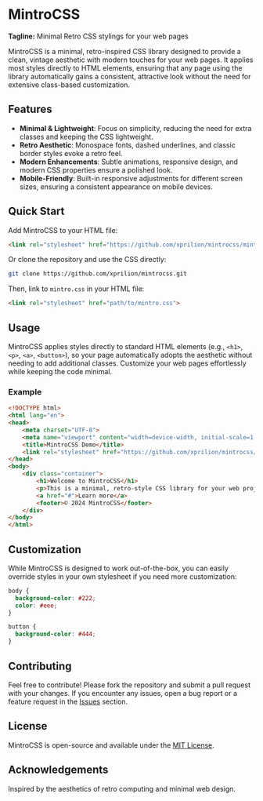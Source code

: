 # MintroCSS

**Tagline:** Minimal Retro CSS stylings for your web pages

MintroCSS is a minimal, retro-inspired CSS library designed to provide a clean, vintage aesthetic with modern touches for your web pages. It applies most styles directly to HTML elements, ensuring that any page using the library automatically gains a consistent, attractive look without the need for extensive class-based customization.

## Features

- **Minimal & Lightweight**: Focus on simplicity, reducing the need for extra classes and keeping the CSS lightweight.
- **Retro Aesthetic**: Monospace fonts, dashed underlines, and classic border styles evoke a retro feel.
- **Modern Enhancements**: Subtle animations, responsive design, and modern CSS properties ensure a polished look.
- **Mobile-Friendly**: Built-in responsive adjustments for different screen sizes, ensuring a consistent appearance on mobile devices.

## Quick Start

Add MintroCSS to your HTML file:

```html
<link rel="stylesheet" href="https://github.com/xprilion/mintrocss/mintro.css">
```

Or clone the repository and use the CSS directly:

```bash
git clone https://github.com/xprilion/mintrocss.git
```

Then, link to `mintro.css` in your HTML file:

```html
<link rel="stylesheet" href="path/to/mintro.css">
```

## Usage

MintroCSS applies styles directly to standard HTML elements (e.g., `<h1>`, `<p>`, `<a>`, `<button>`), so your page automatically adopts the aesthetic without needing to add additional classes. Customize your web pages effortlessly while keeping the code minimal.

### Example

```html
<!DOCTYPE html>
<html lang="en">
<head>
    <meta charset="UTF-8">
    <meta name="viewport" content="width=device-width, initial-scale=1.0">
    <title>MintroCSS Demo</title>
    <link rel="stylesheet" href="https://github.com/xprilion/mintrocss/mintro.css">
</head>
<body>
    <div class="container">
        <h1>Welcome to MintroCSS</h1>
        <p>This is a minimal, retro-style CSS library for your web projects.</p>
        <a href="#">Learn more</a>
        <footer>© 2024 MintroCSS</footer>
    </div>
</body>
</html>
```

## Customization

While MintroCSS is designed to work out-of-the-box, you can easily override styles in your own stylesheet if you need more customization:

```css
body {
  background-color: #222;
  color: #eee;
}

button {
  background-color: #444;
}
```

## Contributing

Feel free to contribute! Please fork the repository and submit a pull request with your changes. If you encounter any issues, open a bug report or a feature request in the [Issues](https://github.com/xprilion/mintrocss/issues) section.

## License

MintroCSS is open-source and available under the [MIT License](LICENSE).

## Acknowledgements

Inspired by the aesthetics of retro computing and minimal web design.

